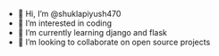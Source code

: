 - 👋 Hi, I’m @shuklapiyush470
- 👀 I’m interested in coding
- 🌱 I’m currently learning django and flask
- 💞️ I’m looking to collaborate on open source projects

<!---
shuklapiyush470/shuklapiyush470 is a ✨ special ✨ repository because its `README.md` (this file) appears on your GitHub profile.
You can click the Preview link to take a look at your changes.
--->
